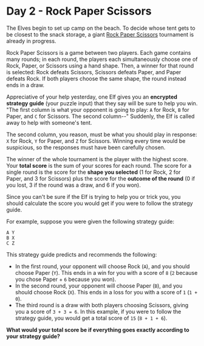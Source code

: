 # Day 2 - Rock Paper Scissors

The Elves begin to set up camp on the beach. To decide whose tent gets to be closest to the snack storage, a giant [Rock Paper Scissors](https://en.wikipedia.org/wiki/Rock_paper_scissors) tournament is already in progress.

Rock Paper Scissors is a game between two players. Each game contains many rounds; in each round, the players each simultaneously choose one of Rock, Paper, or Scissors using a hand shape. Then, a winner for that round is selected: Rock defeats Scissors, Scissors defeats Paper, and Paper defeats Rock. If both players choose the same shape, the round instead ends in a draw.

Appreciative of your help yesterday, one Elf gives you an **encrypted strategy guide** (your puzzle input) that they say will be sure to help you win. "The first column is what your opponent is going to play: `A` for Rock, `B` for Paper, and `C` for Scissors. The second column--" Suddenly, the Elf is called away to help with someone's tent.

The second column, you reason, must be what you should play in response: `X` for Rock, `Y` for Paper, and `Z` for Scissors. Winning every time would be suspicious, so the responses must have been carefully chosen.

The winner of the whole tournament is the player with the highest score. Your **total score** is the sum of your scores for each round. The score for a single round is the score for the **shape you selected** (1 for Rock, 2 for Paper, and 3 for Scissors) plus the score for the **outcome of the round** (0 if you lost, 3 if the round was a draw, and 6 if you won).

Since you can't be sure if the Elf is trying to help you or trick you, you should calculate the score you would get if you were to follow the strategy guide.

For example, suppose you were given the following strategy guide:

```
A Y
B X
C Z
```

This strategy guide predicts and recommends the following:

- In the first round, your opponent will choose Rock (`A`), and you should choose Paper (`Y`). This ends in a win for you with a score of `8` (`2` because you chose Paper + `6` because you won).
- In the second round, your opponent will choose Paper (`B`), and you should choose Rock (`X`). This ends in a loss for you with a score of `1` (`1 + 0`).
- The third round is a draw with both players choosing Scissors, giving you a score of `3 + 3 = 6`.
In this example, if you were to follow the strategy guide, you would get a total score of `15` (`8 + 1 + 6`).

**What would your total score be if everything goes exactly according to your strategy guide?**